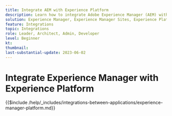 ```yaml
---
title: Integrate AEM with Experience Platform
description: Learn how to integrate Adobe Experience Manager (AEM) with Experience Platform.
solution: Experience Manager, Experience Manager Sites, Experience Platform
feature: Integrations
topic: Integrations
role: Leader, Architect, Admin, Developer
level: Beginner
kt:
thumbnail:
last-substantial-update: 2023-06-02
---
```


# Integrate Experience Manager with Experience Platform

{{$include /help/_includes/integrations-between-applications/experience-manager-platform.md}}
